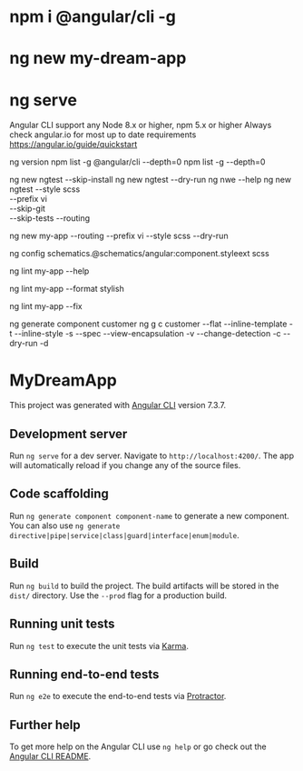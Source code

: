 # npm i @angular/cli -g
# ng new my-dream-app
# ng serve
Angular CLI support any Node 8.x or higher, npm 5.x or higher
Always check angular.io for most up to date requirements
https://angular.io/guide/quickstart

ng version
npm list -g @angular/cli --depth=0
npm list -g --depth=0

ng new ngtest --skip-install
ng new ngtest --dry-run
ng nwe --help
ng new ngtest --style scss  
              --prefix vi  
              --skip-git  
              --skip-tests 
              --routing

ng new my-app --routing
              --prefix vi
              --style scss
              --dry-run

ng config schematics.@schematics/angular:component.styleext scss

ng lint my-app --help

ng lint my-app --format stylish

ng lint my-app --fix

ng generate component customer
ng g c customer
--flat
--inline-template   -t
--inline-style      -s
--spec
--view-encapsulation -v
--change-detection  -c
--dry-run           -d


# MyDreamApp

This project was generated with [Angular CLI](https://github.com/angular/angular-cli) version 7.3.7.

## Development server

Run `ng serve` for a dev server. Navigate to `http://localhost:4200/`. The app will automatically reload if you change any of the source files.

## Code scaffolding

Run `ng generate component component-name` to generate a new component. You can also use `ng generate directive|pipe|service|class|guard|interface|enum|module`.

## Build

Run `ng build` to build the project. The build artifacts will be stored in the `dist/` directory. Use the `--prod` flag for a production build.

## Running unit tests

Run `ng test` to execute the unit tests via [Karma](https://karma-runner.github.io).

## Running end-to-end tests

Run `ng e2e` to execute the end-to-end tests via [Protractor](http://www.protractortest.org/).

## Further help

To get more help on the Angular CLI use `ng help` or go check out the [Angular CLI README](https://github.com/angular/angular-cli/blob/master/README.md).
